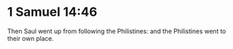 # 1 Samuel 14:46

Then Saul went up from following the Philistines: and the Philistines went to their own place.